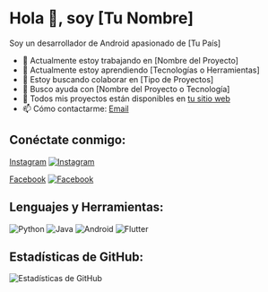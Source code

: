 # Hola 👋, soy [Tu Nombre]

Soy un desarrollador de Android apasionado de [Tu País]

- 🔭 Actualmente estoy trabajando en [Nombre del Proyecto]
- 🌱 Actualmente estoy aprendiendo [Tecnologías o Herramientas]
- 👯 Estoy buscando colaborar en [Tipo de Proyectos]
- 🤝 Busco ayuda con [Nombre del Proyecto o Tecnología]
- 💼 Todos mis proyectos están disponibles en [tu sitio web](enlace-a-tu-sitio-web)
- 📫 Cómo contactarme: [Email](mailto:tuemail@example.com)

## Conéctate conmigo:
[Instagram](https://www.instagram.com/tuusuario/)
[![Instagram](https://img.shields.io/badge/-Instagram-E4405F?style=flat-square&logo=instagram&logoColor=white)](https://www.instagram.com/tuusuario/)

[Facebook](https://www.facebook.com/tuusuario/)
[![Facebook](https://img.shields.io/badge/-Facebook-1877F2?style=flat-square&logo=facebook&logoColor=white)](https://www.facebook.com/tuusuario/)

## Lenguajes y Herramientas:
![Python](https://img.shields.io/badge/-Python-3776AB?style=flat-square&logo=python&logoColor=white)
![Java](https://img.shields.io/badge/-Java-007396?style=flat-square&logo=java&logoColor=white)
![Android](https://img.shields.io/badge/-Android-3DDC84?style=flat-square&logo=android&logoColor=white)
![Flutter](https://img.shields.io/badge/-Flutter-02569B?style=flat-square&logo=flutter&logoColor=white)

<!-- Puedes agregar más iconos de lenguajes y herramientas de acuerdo a tus habilidades -->

## Estadísticas de GitHub:
![Estadísticas de GitHub](https://github-readme-stats.vercel.app/api?username=tuusuario&show_icons=true&theme=radical)
